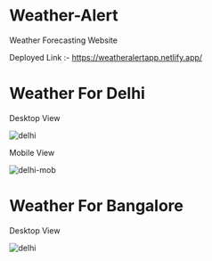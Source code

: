 # Weather-Alert
Weather Forecasting Website

Deployed Link :- https://weatheralertapp.netlify.app/

<h1>Weather For Delhi</h1>
<p>Desktop View</p>
<img src="https://user-images.githubusercontent.com/98752820/214490721-8d6a80ca-a41e-49cd-9888-a20ff0230a06.png" alt="delhi">

<p>Mobile View</p>
<img src="https://user-images.githubusercontent.com/98752820/214491872-2950e63a-bef7-41d1-aaab-941ecedcfccc.png" alt="delhi-mob">



<h1>Weather For Bangalore</h1>
<p>Desktop View</p>
<img src="https://user-images.githubusercontent.com/98752820/214490842-b809e176-5641-40b9-8201-3785327242b1.png" alt="delhi">
